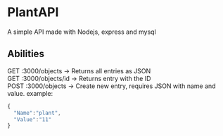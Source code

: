 # PlantAPI
A simple API made with Nodejs, express and mysql

## Abilities
GET :3000/objects -> Returns all entries as JSON</br>
GET :3000/objects/id -> Returns entry with the ID</br>
POST :3000/objects -> Create new entry, requires JSON with name and value. example:</br>

```javascript
{
  "Name":"plant",
  "Value":"11"
}
```
